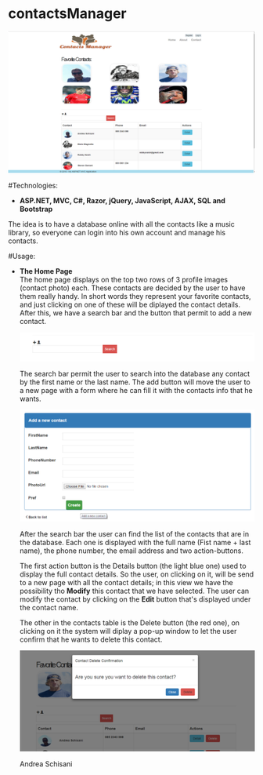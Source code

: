 # contactsManager

![alt tag](https://github.com/NyO1/contactsManager/blob/master/app_screenshot.png)

#Technologies:
<ul>
<li><b>ASP.NET, MVC, C#, Razor, jQuery, JavaScript, AJAX, SQL and Bootstrap</b></ul></li>

The idea is to have a database online with all the contacts like a music library, so everyone can login into his own account and manage his contacts.

#Usage:
<ul>
<li><b>The Home Page</b></li>
The home page displays on the top two rows of 3 profile images (contact photo) each.
These contacts are decided by the user to have them really handy. In short words they represent your favorite contacts, and just clicking on one of these will be diplayed the contact details.
After this, we have a search bar and the button that permit to add a new contact.

![alt tag](https://github.com/NyO1/contactsManager/blob/master/Images/searcadd.png)

The search bar permit the user to search into the database any contact by the first name or the last name.
The add button will move the user to a new page with a form where he can fill it with the contacts info that he wants.

![alt tag](https://github.com/NyO1/contactsManager/blob/master/Images/addForm.png)

After the search bar the user can find the list of the contacts that are in the database.
Each one is displayed with the full name (Fist name + last name), the phone number, the email address and two action-buttons.

The first action button is the Details button (the light blue one) used to display the full contact details. So the user, on clicking on it, will be send to a new page with all the contact details; in this view we have the possibility tho <b>Modify</b> this contact that we have selected. The user can modify the contact by clicking on the <b>Edit</b> button that's displayed under the contact name.

The other in the contacts table is the Delete button (the red one), on clicking on it the system will diplay a pop-up window to let the user confirm that he wants to delete this contact.

![alt tag](https://github.com/NyO1/contactsManager/blob/master/Images/deletepop.png)

<md>Andrea Schisani</md>


